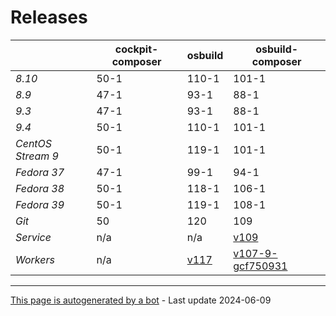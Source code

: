 # Releases
|       | cockpit-composer    | osbuild    | osbuild-composer    |
|-------|---------------------|------------|---------------------|
*8.10* | 50-1 | 110-1 | 101-1
*8.9* | 47-1 | 93-1 | 88-1
*9.3* | 47-1 | 93-1 | 88-1
*9.4* | 50-1 | 110-1 | 101-1
*CentOS Stream 9* | 50-1 | 119-1 | 101-1
*Fedora 37* | 47-1 | 99-1 | 94-1
*Fedora 38* | 50-1 | 118-1 | 106-1
*Fedora 39* | 50-1 | 119-1 | 108-1
*Git* | 50 | 120 | 109
*Service* | n/a | n/a | [v109](https://github.com/osbuild/osbuild-composer/compare/v109...main)
*Workers* | n/a | [v117](https://github.com/osbuild/osbuild/compare/v117...main) | [v107-9-gcf750931](https://github.com/osbuild/osbuild-composer/compare/v107-9-gcf750931...main)

---

[This page is autogenerated by a bot](https://gitlab.cee.redhat.com/osbuild/guides-bot/-/blob/main/release_overview.py) - Last update 2024-06-09